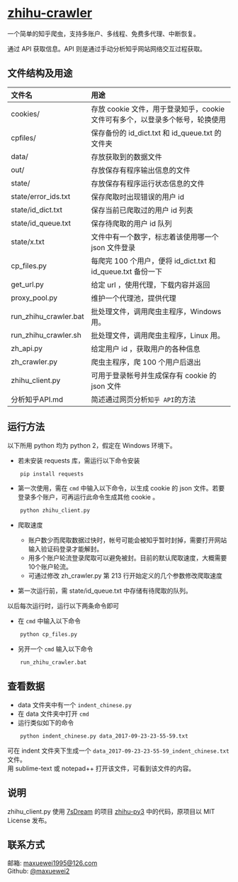 
# [zhihu-crawler](https://github.com/maxuewei2/zhihu-crawler)
一个简单的知乎爬虫，支持多账户、多线程、免费多代理、中断恢复。


通过 API 获取信息。API 则是通过手动分析知乎网站网络交互过程获取。


## 文件结构及用途


| 文件名 | 用途
| :--- | :---
| cookies/ | 存放 cookie 文件，用于登录知乎，cookie 文件可有多个，以登录多个帐号，轮换使用
| cpfiles/ | 保存备份的 id_dict.txt 和 id_queue.txt 的文件夹
| data/ | 存放获取到的数据文件
| out/ | 存放保存有程序输出信息的文件
| state/ | 存放保存有程序运行状态信息的文件
| state/error_ids.txt | 保存爬取时出现错误的用户 id
| state/id_dict.txt | 保存当前已爬取过的用户 id 列表
| state/id_queue.txt | 保存待爬取的用户 id 队列
| state/x.txt | 文件中有一个数字，标志着该使用哪一个 json 文件登录
| cp_files.py | 每爬完 100 个用户，便将 id_dict.txt 和 id_queue.txt 备份一下
| get_url.py | 给定 url ，使用代理，下载内容并返回
| proxy_pool.py | 维护一个代理池，提供代理
| run_zhihu_crawler.bat| 批处理文件，调用爬虫主程序，Windows 用。
| run_zhihu_crawler.sh| 批处理文件，调用爬虫主程序，Linux 用。
| zh_api.py| 给定用户 id ，获取用户的各种信息
| zh_crawler.py| 爬虫主程序，爬 100 个用户后退出
| zhihu_client.py| 可用于登录帐号并生成保存有 cookie 的 json 文件
| 分析知乎API.md| 简述通过网页分析`知乎 API`的方法

## 运行方法
以下所用 python 均为 python 2，假定在 Windows 环境下。

- 若未安装 requests 库，需运行以下命令安装

```bash
    pip install requests
```
     
- 第一次使用，需在 `cmd` 中输入以下命令，以生成 cookie 的 json 文件。若要登录多个账户，可再运行此命令生成其他 cookie 。  

```bash
    python zhihu_client.py
```

- 爬取速度
    - 账户数少而爬取数据过快时，帐号可能会被知乎暂时封掉，需要打开网站输入验证码登录才能解封。  
    - 用多个账户轮流登录爬取可以避免被封。目前的默认爬取速度，大概需要10个账户轮流。  
    - 可通过修改 zh_crawler.py 第 213 行开始定义的几个参数修改爬取速度  

- 第一次运行前，需 state/id_queue.txt 中存储有待爬取的队列。
    
以后每次运行时，运行以下两条命令即可

- 在 `cmd` 中输入以下命令  

```bash
    python cp_files.py
```

- 另开一个 `cmd` 输入以下命令  

```bash
    run_zhihu_crawler.bat
```

## 查看数据


- data 文件夹中有一个 `indent_chinese.py`
- 在 data 文件夹中打开 `cmd`
- 运行类似如下的命令
```bash
    python indent_chinese.py data_2017-09-23-23-55-59.txt
```
可在 indent 文件夹下生成一个 `data_2017-09-23-23-55-59_indent_chinese.txt` 文件。  
用 sublime-text 或 notepad++ 打开该文件，可看到该文件的内容。


## 说明
zhihu_client.py 使用 [7sDream](https://github.com/7sDream) 的项目 [zhihu-py3](https://github.com/7sDream/zhihu-py3) 中的代码，原项目以 MIT License 发布。

## 联系方式
邮箱: [maxuewei1995@126.com](mailto:maxuewei1995@126.com)  
Github: [@maxuewei2](https://github.com/maxuewei2)
